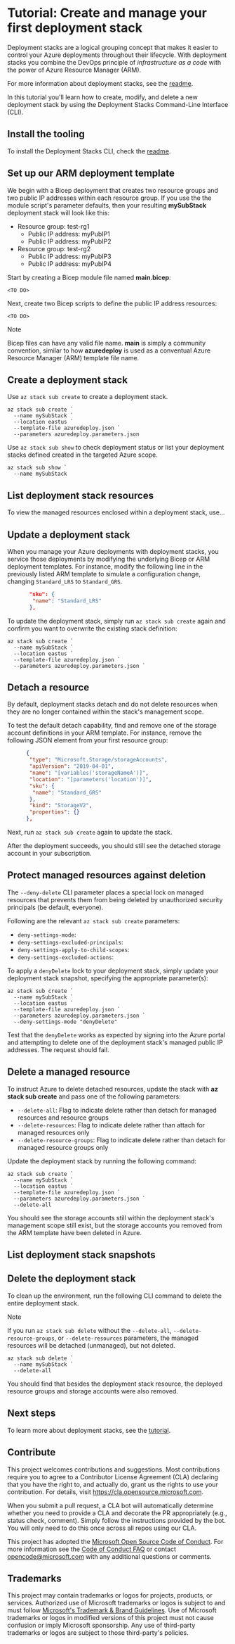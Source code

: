 # Tutorial: Create and manage your first deployment stack

Deployment stacks are a logical grouping concept that makes it easier to control
your Azure deployments throughout their lifecycle. With deployment stacks you
combine the DevOps principle of _infrastructure as a code_ with the power of
Azure Resource Manager (ARM).

For more information about deployment stacks, see the [readme](./README.md).

In this tutorial you'll learn how to create, modify, and delete a new deployment
stack by using the Deployment Stacks Command-Line Interface (CLI).

## Install the tooling

To install the Deployment Stacks CLI, check the [readme](./README.md).

## Set up our ARM deployment template

We begin with a Bicep deployment that creates two resource groups and two public IP addresses
within each resource group. If you use the the module script's parameter defaults,
then your resulting **mySubStack** deployment stack will look like this:

- Resource group: test-rg1
  - Public IP address: myPubIP1
  - Public IP address: myPubIP2
- Resource  group: test-rg2
  - Public IP address: myPubIP3
  - Public IP address: myPubIP4

Start by creating a Bicep module file named **main.bicep**:

```bicep
<TO DO>
```

Next, create two Bicep scripts to define the public IP address resources:

```bicep
<TO DO>
```

> [!NOTE]
> Bicep files can have any valid file name. **main** is
> simply a community convention, similar to how **azuredeploy** is used as a conventual Azure Resource Manager (ARM) template file name.

## Create a deployment stack

Use `az stack sub create` to create a deployment stack.

```azurecli
az stack sub create `
  --name mySubStack `
  --location eastus `
  --template-file azuredeploy.json `
  --parameters azuredeploy.parameters.json
```

Use `az stack sub show` to check deployment status or list your deployment stacks
defined created in the targeted Azure scope.

```azurecli
az stack sub show `
  --name mySubStack
```

## List deployment stack resources

To view the managed resources enclosed within a deployment stack, use...<TO DO>

## Update a deployment stack

When you manage your Azure deployments with deployment stacks, you service those deployments by
modifying the underlying Bicep or ARM deployment templates. For instance, modify the following line in
the previously listed ARM template to simulate a configuration change, changing `Standard_LRS` to
`Standard_GRS`.

```json
       "sku": {
        "name": "Standard_LRS"
       },
```

To update the deployment stack, simply run `az stack sub create` again and confirm you
want to overwrite the existing stack definition:

```azurecli
az stack sub create `
  --name mySubStack `
  --location eastus `
  --template-file azuredeploy.json `
  --parameters azuredeploy.parameters.json `
```

## Detach a resource

By default, deployment stacks detach and do not delete resources when they are no longer contained
within the stack's management scope.

To test the default detach capability, find and remove one of the storage account definitions in
your ARM template. For instance, remove the following JSON element from your first
resource group:

```json
      {
       "type": "Microsoft.Storage/storageAccounts",
       "apiVersion": "2019-04-01",
       "name": "[variables('storageNameA')]",
       "location": "[parameters('location')]",
       "sku": {
        "name": "Standard_GRS"
       },
       "kind": "StorageV2",
       "properties": {}
      },
```

Next, run ``az stack sub create`` again to update the stack.

After the deployment succeeds, you should still see the detached storage account in your
subscription.

## Protect managed resources against deletion

The `--deny-delete` CLI parameter places a special lock on managed resources that prevents them
from being deleted by unauthorized security principals (be default, everyone).

Following are the relevant `az stack sub create` parameters:

- `deny-settings-mode`:
- `deny-settings-excluded-principals`:
- `deny-settings-apply-to-child-scopes`:
- `deny-settings-excluded-actions`:

To apply a `denyDelete` lock to your deployment stack, simply update your deployment stack snapshot,
specifying the appropriate parameter(s):

```azurecli
az stack sub create `
  --name mySubStack `
  --location eastus `
  --template-file azuredeploy.json `
  --parameters azuredeploy.parameters.json `
  --deny-settings-mode "denyDelete"
```

Test that the `denyDelete` works as expected by signing into the Azure portal and attempting to
delete one of the deployment stack's managed public IP addresses. The request should fail.

## Delete a managed resource

To instruct Azure to delete detached resources, update the stack with **az stack sub create**
and pass one of the following parameters:

- `--delete-all`: Flag to indicate delete rather than detach for managed resources and resource groups
- `--delete-resources`: Flag to indicate delete rather than attach for managed resources only
- `--delete-resource-groups`: Flag to indicate delete rather than detach for managed resource groups only

Update the deployment stack by running the following command:

```azurecli
az stack sub create `
  --name mySubStack `
  --location eastus `
  --template-file azuredeploy.json `
  --parameters azuredeploy.parameters.json `
  --delete-all
```

You should see the storage accounts still within the deployment stack's management
scope still exist, but the storage accounts you removed from the ARM template have
been deleted in Azure.

## List deployment stack snapshots

<TO DO>

## Delete the deployment stack

To clean up the environment, run the following CLI command to delete the entire deployment stack.

> [!NOTE]
> If you run `az stack sub delete` without the `--delete-all`, `--delete-resource-groups`, or
`--delete-resources` parameters, the managed resources will be detached (unmanaged), but not deleted.

```azurecli
az stack sub delete `
  --name mySubStack `
  --delete-all
```

You should find that besides the deployment stack resource, the deployed resource groups and
storage accounts were also removed.

## Next steps

To learn more about deployment stacks, see the [tutorial](./TUTORIAL.md).

## Contribute

This project welcomes contributions and suggestions.  Most contributions require you to agree to a
Contributor License Agreement (CLA) declaring that you have the right to, and actually do, grant us
the rights to use your contribution. For details, visit https://cla.opensource.microsoft.com.

When you submit a pull request, a CLA bot will automatically determine whether you need to provide
a CLA and decorate the PR appropriately (e.g., status check, comment). Simply follow the instructions
provided by the bot. You will only need to do this once across all repos using our CLA.

This project has adopted the [Microsoft Open Source Code of Conduct](https://opensource.microsoft.com/codeofconduct/).
For more information see the [Code of Conduct FAQ](https://opensource.microsoft.com/codeofconduct/faq/) or
contact [opencode@microsoft.com](mailto:opencode@microsoft.com) with any additional questions or comments.

## Trademarks

This project may contain trademarks or logos for projects, products, or services. Authorized use of Microsoft
trademarks or logos is subject to and must follow
[Microsoft's Trademark & Brand Guidelines](https://www.microsoft.com/legal/intellectualproperty/trademarks/usage/general).
Use of Microsoft trademarks or logos in modified versions of this project must not cause confusion
or imply Microsoft sponsorship. Any use of third-party trademarks or logos are subject to those
third-party's policies.
